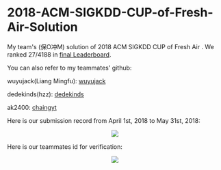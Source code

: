 # 2018-ACM-SIGKDD-CUP-of-Fresh-Air-Solution
My team's (保O冲M) solution of 2018 ACM SIGKDD CUP of Fresh Air . We ranked 27/4188 in [final Leaderboard](https://biendata.com/competition/kdd_2018/ranking_list/).

You can also refer to my teammates' github: 

  wuyujack(Liang Mingfu): [wuyujack](https://github.com/wuyujack)

  dedekinds(hzz): [dedekinds](https://github.com/dedekinds)

  ak2400: [chaingyt](https://github.com/chaingyt)

Here is our submission record from April 1st, 2018 to May 31st, 2018:
<p align='center'>
  <img src='My Submission_EN.jpg'/>
</p>

Here is our teammates id for verification:
<p align='center'>
  <img src='teammate_id.png'/>
</p>
